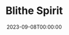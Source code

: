 ---
title: Blithe Spirit
date: 2023-09-08T00:00:00
opening_date: 1978-05-05
closing_date: 1978-05-20
layout: productions
playbill:
Theatre: Theatre Jacksonville
Venue: Little Theatre
cast:
- Edith: Cynthia Wooden
- Ruth: Kandice McNett
- Charles: Harry McClintock
- Dr. Bradman: Robert Drake
- Violet Bradman: Kay McClintock
- Madame Arcati: Gerri Turbow
- Elvira: Nancy Kaye
crew:
- Director: Robert Knowles
- Scene Design: Mike Murphy
- Stage Manager: Doug Thomas
- Assistant Stage Managers:
  - Laurie Kaden
  - Barbara Stillson
- Lighting Design: Kelly Hart
- Lighting Technician: Valerie Howard
- Sound: Amelia Senhausen
- Properties:
  - Pam Jackson
  - Sabina Meyer
  - Niki Morrissett
- Head Grip: Bob Morrison
- Set Construction:
  - Sarah Barto
  - Scott Dunham
  - Sam Frankhouser
  - Marty Friedman
  - Tom Heffernan
  - Laura Heidenrich
  - Bob Isenberger
  - Pam Jackson
  - Niki Morrissett
  - Bob Morrison
  - David McCarthy
  - Glenn McCarthy
  - Peter Rivera
  - Bebe Schroder
  - David Stillson
- Costumes:
  - Gert Berman
  - Nancy Kaye
- Publicity: Madge Bruner
- Box Office:
  - Pat Mullarkey
  - Shirley Cooke
  - Ann Dubow
  - Joyce Kaye
  - Bette Sheurer
  - Pat Somers
  - Esta Tkac
  - Martha Wynne
orchestra:
---